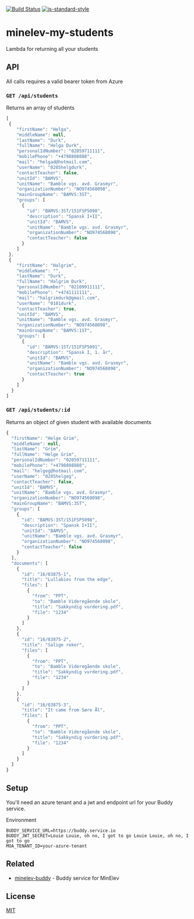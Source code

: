 [![Build Status](https://travis-ci.com/telemark/minelev-my-students.svg?branch=master)](https://travis-ci.com/telemark/minelev-my-students)
[![js-standard-style](https://img.shields.io/badge/code%20style-standard-brightgreen.svg?style=flat)](https://github.com/feross/standard)

# minelev-my-students

Lambda for returning all your students

## API

All calls requires a valid bearer token from Azure

### ```GET /api/students```

Returns an array of students

```JavaScript
[
 {
    "firstName": "Helga",
    "middleName": null,
    "lastName": "Durk",
    "fullName": "Helga Durk",
    "personalIdNumber": "02059711111",
    "mobilePhone": "+4798888888",
    "mail": "helgad@hotmail.com",
    "userName": "0205helgdurk",
    "contactTeacher": false,
    "unitId": "BAMVS",
    "unitName": "Bamble vgs. avd. Grasmyr",
    "organizationNumber": "NO974568098",
    "mainGroupName": "BAMVS:3ST",
    "groups": [
      {
        "id": "BAMVS:3ST/151FSP5098",
        "description": "Spansk I+II",
        "unitId": "BAMVS",
        "unitName": "Bamble vgs. avd. Grasmyr",
        "organizationNumber": "NO974568098",
        "contactTeacher": false
      }
    ]
 },
 {
    "firstName": "Halgrim",
    "middleName": "",
    "lastName": "Durk",
    "fullName": "Halgrim Durk",
    "personalIdNumber": "02109911111",
    "mobilePhone": "+4741111111",
    "mail": "halgrimdurk@gmail.com",
    "userName": "0101durk",
    "contactTeacher": true,
    "unitId": "BAMVS",
    "unitName": "Bamble vgs. avd. Grasmyr",
    "organizationNumber": "NO974568098",
    "mainGroupName": "BAMVS:1ST",
    "groups": [
      {
        "id": "BAMVS:1ST/151FSP5091",
        "description": "Spansk I, 1. år",
        "unitId": "BAMVS",
        "unitName": "Bamble vgs. avd. Grasmyr",
        "organizationNumber": "NO974568098",
        "contactTeacher": true
      }
    ]
  }
]
```

### ```GET /api/students/:id```

Returns an object of given student with available documents

```JavaScript
{
  "firstName": "Helge Grim",
  "middleName": null,
  "lastName": "Grim",
  "fullName": "Helge Grim",
  "personalIdNumber": "02059711111",
  "mobilePhone": "+4798888888",
  "mail": "helgeg@hotmail.com",
  "userName": "0205helgeg",
  "contactTeacher": false,
  "unitId": "BAMVS",
  "unitName": "Bamble vgs. avd. Grasmyr",
  "organizationNumber": "NO974568098",
  "mainGroupName": "BAMVS:3ST",
  "groups": [
    {
      "id": "BAMVS:3ST/151FSP5098",
      "description": "Spansk I+II",
      "unitId": "BAMVS",
      "unitName": "Bamble vgs. avd. Grasmyr",
      "organizationNumber": "NO974568098",
      "contactTeacher": false
    }
  ],
  "documents": [
    {
      "id": "16/03875-1",
      "title": "Lullabies from the edge",
      "files": [
        {
          "from": "PPT",
          "to": "Bamble Videregående skole",
          "title": "Sakkyndig vurdering.pdf",
          "file": "1234"
        }
      ]
    },
    {
      "id": "16/03875-2",
      "title": "Salige reker",
      "files": [
        {
          "from": "PPT",
          "to": "Bamble Videregående skole",
          "title": "Sakkyndig vurdering.pdf",
          "file": "1234"
        }
      ]
    },
    {
      "id": "16/03875-3",
      "title": "It came from Søre Ål",
      "files": [
        {
          "from": "PPT",
          "to": "Bamble Videregående skole",
          "title": "Sakkyndig vurdering.pdf",
          "file": "1234"
        }
      ]
    }
  ]
}
```

## Setup

You'll need an azure tenant and a jwt and endpoint url for your Buddy service.

Environment

```
BUDDY_SERVICE_URL=https://buddy.service.io
BUDDY_JWT_SECRET=Louie Louie, oh no, I got to go Louie Louie, oh no, I got to go
MOA_TENANT_ID=your-azure-tenant
```

## Related

- [minelev-buddy](https://github.com/telemark/minelev-buddy) - Buddy service for MinElev

## License

[MIT](LICENSE)
